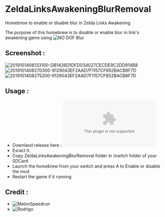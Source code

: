 # ZeldaLinksAwakeningBlurRemoval
Homebrew to enable or disable blur in Zelda Links Awakening

The purpose of this homebrew is to disable or enable blur in link's awakening game using ![NO DOF Blur](https://gamebanana.com/effects/6321)

## Screenshot :

![2019101408133100-DB1426D1DFD034027CECDE9C2DD914B8](https://user-images.githubusercontent.com/9384676/66734622-19e3a380-ee64-11e9-945d-4d27a1b1b0b9.jpg)
![2019101408270300-9129043EF2AAD7F1157CF852BACB8F7D](https://user-images.githubusercontent.com/9384676/66734897-2288a980-ee65-11e9-9583-6d34c3bd67f0.jpg)
![2019101408275200-9129043EF2AAD7F1157CF852BACB8F7D](https://user-images.githubusercontent.com/9384676/66734898-2288a980-ee65-11e9-8347-cc26831ca81a.jpg)

## Usage :

- Downlaod release here : ![release](https://github.com/SegFault42/ZeldaLinksAwakeningBlurRemoval/releases/download/untagged-a2c82e2cea678ea83838/ZeldaLinksAwakeningBlurRemoval.zip)
- Exract it.
- Copy ZeldaLinksAwakeningBlurRemoval folder in /switch folder of your SDCard
- Launch the homebrew from your switch and press A to Enable or disable the mod
- Restart the game if it running


## Credit :

- ![MelonSpeedrun](https://gamebanana.com/search?query=MelonSpeedruns)
- ![Rodrigo](https://gamebanana.com/search?query=Rodrigo)
